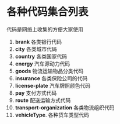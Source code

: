 # 各种代码集合列表

代码是网络上收集的方便大家使用

1. **brank** 各类银行代码
2. **city** 各类城市代码
3. **country** 各类国家代码
4. **energy** 汽车源动力代码
5. **goods** 物流运输物品分类代码
6. **insurance** 各类保险公司的代码
7. **license-plate** 汽车牌照颜色代码
8. **pay** 支付方式代码
9. **route** 配送运输方式代码
10. **transport-organization** 各类物流组织代码
11. **vehicleType**. 各种货车类型代码

